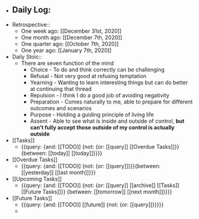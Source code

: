 - Daily Log:
    - 
- Retrospective::
    - One week ago: [[December 31st, 2020]]
    - One month ago: [[December 7th, 2020]]
    - One quarter ago: [[October 7th, 2020]]
    - One year ago: [[January 7th, 2020]]
- Daily Stoic::
    - There are seven function of the mind
        - Choice - To do and think correctly can be challenging  
        - Refusal - Not very good at refusing temptation
        - Yearning - Wanting to learn interesting things but can do better at continuing that thread
        - Repulsion - I think I do a good job of avoiding negativity
        - Preparation - Comes naturally to me, able to prepare for different outcomes and scenarios
        - Purpose - Holding a guiding principle of living life
        - Assent - Able to see what is inside and outside of control, **but can't fully accept those outside of my control is actually outside**
- [[Tasks]]
    - {{query: {and: [[TODO]] {not: {or: [[query]] [[Overdue Tasks]]}} {between: [[today]] [[today]]}}}}
- [[Overdue Tasks]]
    - {{query: {and: [[TODO]] {not: {or: [[query]]}}}{between: [[yesterday]] [[last month]]}}}
- [[Upcoming Tasks]]
    - {{query: {and: [[TODO]] {not: {or: [[query]] [[archive]] [[Tasks]] [[Future Tasks]]}} {between: [[tomorrow]] [[next month]]}}}}
- [[Future Tasks]]
    - {{query: {and: [[TODO]] [[future]] {not: {or: [[query]]}}}}}
    - 
